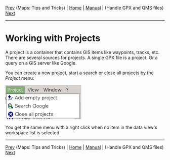 [Prev](DocMapsTipsTricks) (Maps: Tips and Tricks) | [Home](Home) | [Manual](DocMain) | (Handle GPX and QMS files) [Next](DocHandleGpxFiles)
- - -

# Working with Projects

A project is a container that contains GIS items like waypoints, tracks, etc. There are several sources for projects. A single GPX file is a project. Or a query on a GIS server like Google. 

You can create a new project, start a search or close all projects by the _Project_ menu:

![Alt text](images/DocWorkingWithProjects/maproom1.png)

You get the same menu with a right click when no item in the data view's workspace list is selected.
- - -
[Prev](DocMapsTipsTricks) (Maps: Tips and Tricks) | [Home](Home) | [Manual](DocMain) | (Handle GPX and QMS files) [Next](DocHandleGpxFiles)
